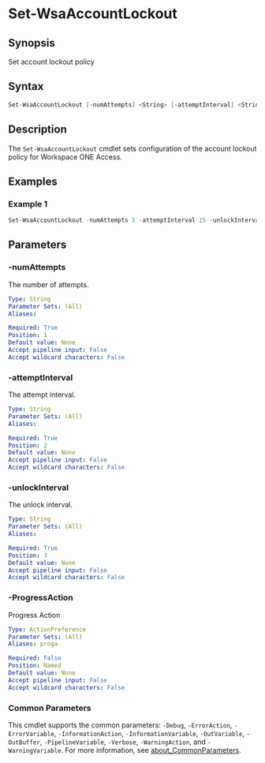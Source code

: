 # Set-WsaAccountLockout

## Synopsis

Set account lockout policy

## Syntax

```powershell
Set-WsaAccountLockout [-numAttempts] <String> [-attemptInterval] <String> [-unlockInterval] <String> [-ProgressAction <ActionPreference>] [<CommonParameters>]
```

## Description

The `Set-WsaAccountLockout` cmdlet sets configuration of the account lockout policy for Workspace ONE Access.

## Examples

### Example 1

```powershell
Set-WsaAccountLockout -numAttempts 5 -attemptInterval 15 -unlockInterval 15
```

## Parameters

### -numAttempts

The number of attempts.

```yaml
Type: String
Parameter Sets: (All)
Aliases:

Required: True
Position: 1
Default value: None
Accept pipeline input: False
Accept wildcard characters: False
```

### -attemptInterval

The attempt interval.

```yaml
Type: String
Parameter Sets: (All)
Aliases:

Required: True
Position: 2
Default value: None
Accept pipeline input: False
Accept wildcard characters: False
```

### -unlockInterval

The unlock interval.

```yaml
Type: String
Parameter Sets: (All)
Aliases:

Required: True
Position: 3
Default value: None
Accept pipeline input: False
Accept wildcard characters: False
```

### -ProgressAction

Progress Action

```yaml
Type: ActionPreference
Parameter Sets: (All)
Aliases: proga

Required: False
Position: Named
Default value: None
Accept pipeline input: False
Accept wildcard characters: False
```

### Common Parameters

This cmdlet supports the common parameters: `-Debug`, `-ErrorAction`, `-ErrorVariable`, `-InformationAction`, `-InformationVariable`, `-OutVariable`, `-OutBuffer`, `-PipelineVariable`, `-Verbose`, `-WarningAction`, and `-WarningVariable`. For more information, see [about_CommonParameters](http://go.microsoft.com/fwlink/?LinkID=113216).
